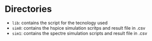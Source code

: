 # Directories

 - ```lib```: contains the script for the tecnology used
 - ```sim0```: contains the hspice simulation scritps and result file in .csv
 - ```sim1```: contains the spectre simulation scripts and result file in .csv